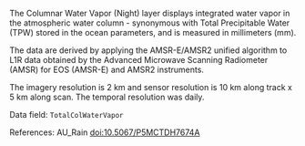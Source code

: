 The Columnar Water Vapor (Night) layer displays integrated water vapor in the atmospheric water column - synonymous with Total Precipitable Water (TPW) stored in the ocean parameters, and is measured in millimeters (mm).

The data are derived by applying the AMSR-E/AMSR2 unified algorithm to L1R data obtained by the Advanced Microwave Scanning Radiometer (AMSR) for EOS (AMSR-E) and AMSR2 instruments.

The imagery resolution is 2 km and sensor resolution is 10 km along track x 5 km along scan. The temporal resolution was daily.

Data field: `TotalColWaterVapor`

References: AU_Rain [doi:10.5067/P5MCTDH7674A](https://doi.org/10.5067/P5MCTDH7674A)